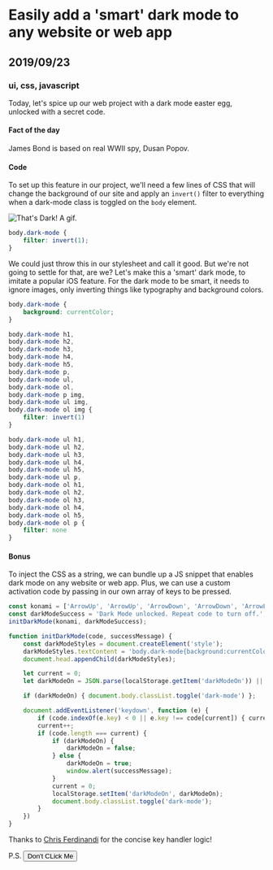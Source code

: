 # Easily add a 'smart' dark mode to any website or web app
## 2019/09/23
### ui, css, javascript

Today, let's spice up our web project with a dark mode easter egg, unlocked with a secret code.

#### Fact of the day
James Bond is based on real WWII spy, Dusan Popov.

#### Code
To set up this feature in our project, we'll need a few lines of CSS that will change the background of our site and apply an `invert()` filter to everything when a dark-mode class is toggled on the `body` element.

![That's Dark! A gif.](/_images/blog/thats-dark.gif)

```css
body.dark-mode {
    filter: invert(1);
}
```

We could just throw this in our stylesheet and call it good. But we're not going to settle for that, are we? Let's make this a 'smart' dark mode, to imitate a popular iOS feature. For the dark mode to be smart, it needs to ignore images, only inverting things like typography and background colors.

```css
body.dark-mode {
    background: currentColor;
}

body.dark-mode h1,
body.dark-mode h2,
body.dark-mode h3,
body.dark-mode h4,
body.dark-mode h5,
body.dark-mode p,
body.dark-mode ul,
body.dark-mode ol,
body.dark-mode p img,
body.dark-mode ul img,
body.dark-mode ol img {
    filter: invert(1)
}

body.dark-mode ul h1,
body.dark-mode ul h2,
body.dark-mode ul h3,
body.dark-mode ul h4,
body.dark-mode ul h5,
body.dark-mode ul p,
body.dark-mode ol h1,
body.dark-mode ol h2,
body.dark-mode ol h3,
body.dark-mode ol h4,
body.dark-mode ol h5,
body.dark-mode ol p {
    filter: none
}
```

#### Bonus
To inject the CSS as a string, we can bundle up a JS snippet that enables dark mode on any website or web app. Plus, we can use a custom activation code by passing in our own array of keys to be pressed.

```javascript
const konami = ['ArrowUp', 'ArrowUp', 'ArrowDown', 'ArrowDown', 'ArrowLeft', 'ArrowRight', 'ArrowLeft', 'ArrowRight', 'b', 'a'];
const darkModeSuccess = 'Dark Mode unlocked. Repeat code to turn off.';
initDarkMode(konami, darkModeSuccess);

function initDarkMode(code, successMessage) {
    const darkModeStyles = document.createElement('style');
    darkModeStyles.textContent = 'body.dark-mode{background:currentColor}body.dark-mode h1,body.dark-mode h2,body.dark-mode h3,body.dark-mode h4,body.dark-mode h5,body.dark-mode p,body.dark-mode ul,body.dark-mode ol,body.dark-mode p img,body.dark-mode ul img,body.dark-mode ol img{filter:invert(1)}body.dark-mode ul h1,body.dark-mode ul h2,body.dark-mode ul h3,body.dark-mode ul h4,body.dark-mode ul h5,body.dark-mode ul p,body.dark-mode ol h1,body.dark-mode ol h2,body.dark-mode ol h3,body.dark-mode ol h4,body.dark-mode ol h5,body.dark-mode ol p{filter:none}';
    document.head.appendChild(darkModeStyles);

    let current = 0;
    let darkModeOn = JSON.parse(localStorage.getItem('darkModeOn')) || false;

    if (darkModeOn) { document.body.classList.toggle('dark-mode') };

    document.addEventListener('keydown', function (e) {
        if (code.indexOf(e.key) < 0 || e.key !== code[current]) { current = 0; return; }
        current++;
        if (code.length === current) {
            if (darkModeOn) {
                darkModeOn = false;
            } else {
                darkModeOn = true;
                window.alert(successMessage);
            }
            current = 0;
            localStorage.setItem('darkModeOn', darkModeOn);
            document.body.classList.toggle('dark-mode');
        }
    })
}
```
Thanks to [Chris Ferdinandi](https://gomakethings.com) for the concise key handler logic!

P.S. <button onclick="toggleDarkMode()">Don't CLick Me</button>